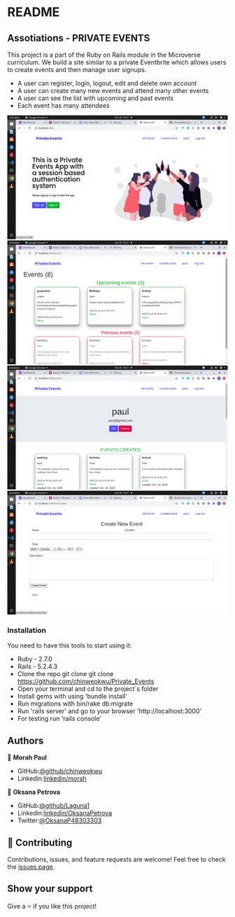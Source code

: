 # README

## Assotiations - PRIVATE EVENTS

This project is a part of the Ruby on Rails module in the Microverse curriculum.
We build a site similar to a private Eventbrite which allows users 
to create events and then manage user signups.

- A user can register, login, logout, edit and delete own account
- A user can create many new events and attend many other events
- A user can see the list with upcoming and past events
- Each event has many attendees

![screenshot](./home.png)
![screenshot](./all-page.png)
![screenshot](./profile.png)
![screenshot](./create-event.png)

### Installation
You need to have this tools to start using it:
* Ruby - 2.7.0
* Rails - 5.2.4.3
* Clone the repo git clone git clone https://github.com/chinweokwu/Private_Events
* Open your terminal and cd to the project`s folder
* Install gems with using 'bundle install'
* Run migrations with bin/rake db:migrate
* Run 'rails server' and go to your browser 'http://localhost:3000'
* For testing run 'rails console'



## Authors

👤 **Morah Paul**

- GitHub:[@github/chinweokwu](https://github.com/chinweokwu)
- Linkedin:[linkedin/morah](https://www.linkedin.com/)

👤 **Oksana Petrova**

- GitHub:[@github/Laguna1](https://github.com/Laguna1)
- Linkedin:[linkedin/OksanaPetrova](https://www.linkedin.com/in/oksana-petrova/)
- Twitter:[@OksanaP48303303](https://twitter.com/OksanaP48303303)

## 🤝 Contributing

Contributions, issues, and feature requests are welcome!
Feel free to check the [issues page]().

## Show your support

Give a ⭐️ if you like this project!